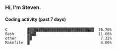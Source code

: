 ### Hi, I'm Steven.

#### Coding activity (past 7 days)
```
C         ▓▓▓▓▓▓▓▓▓▓▓▓▓▓▓▓▓▓▓▓▓▓▓▓▓▓▓▓▓▓  76.76%
Bash      ▓▓▓▓                            11.86%
other     ▓▓                               7.32%
Makefile  ▓                                4.06%
```
